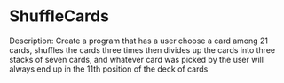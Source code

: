 # ShuffleCards

Description: Create a program that has a user choose a card among 21 cards, shuffles the cards three times then divides up the cards into three stacks of seven cards, and whatever card was picked by the user will always end up in the 11th position of the deck of cards
